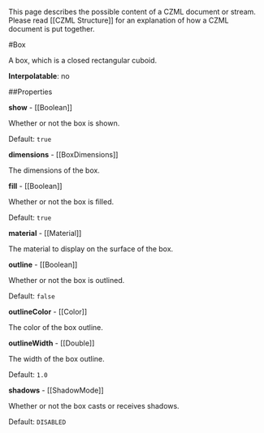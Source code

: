 This page describes the possible content of a CZML document or stream.  Please read [[CZML Structure]] for an explanation of how a CZML document is put together.

#Box

A box, which is a closed rectangular cuboid.

**Interpolatable**: no

##Properties

**show** - [[Boolean]]

Whether or not the box is shown.

Default: `true`


**dimensions** - [[BoxDimensions]]

The dimensions of the box.


**fill** - [[Boolean]]

Whether or not the box is filled.

Default: `true`


**material** - [[Material]]

The material to display on the surface of the box.


**outline** - [[Boolean]]

Whether or not the box is outlined.

Default: `false`


**outlineColor** - [[Color]]

The color of the box outline.


**outlineWidth** - [[Double]]

The width of the box outline.

Default: `1.0`


**shadows** - [[ShadowMode]]

Whether or not the box casts or receives shadows.

Default: `DISABLED`



